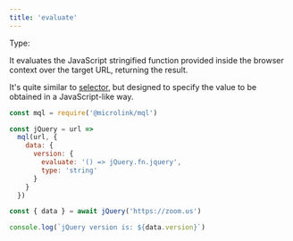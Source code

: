 ```yaml
---
title: 'evaluate'
---
```


Type: <TypeContainer><Type children='<string>'/></TypeContainer><br/>

It evaluates the JavaScript stringified function provided inside the browser context over the target URL, returning the result.

It's quite similar to [selector](/docs/mql/data/selector), but designed to specify the value to be obtained in a JavaScript-like way.

```js
const mql = require('@microlink/mql')

const jQuery = url => 
  mql(url, {
    data: {
      version: {
        evaluate: '() => jQuery.fn.jquery',
        type: 'string'
      }
    }
  })

const { data } = await jQuery('https://zoom.us')

console.log(`jQuery version is: ${data.version}`)
```

<Figcaption children='You can combine evaluate with types for data correcteness.' />

